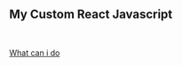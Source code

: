 ## My Custom React Javascript

<br>

[What can i do](https://github.com/CWIN77/README-contents/tree/master/react)
